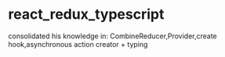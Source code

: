 # react_redux_typescript
 
  consolidated his knowledge in: CombineReducer,Provider,create hook,asynchronous action creator + typing
